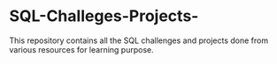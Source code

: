 # SQL-Challeges-Projects-
This repository contains all the SQL challenges and projects done from various resources for learning purpose. 
